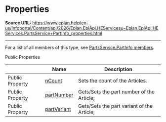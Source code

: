 # Properties

**Source URL:** https://www.eplan.help/en-us/Infoportal/Content/api/2026/Eplan.EplApi.HEServicesu~Eplan.EplApi.HEServices.PartsService+PartInfo_properties.html

---

For a list of all members of this type, see [PartsService.PartInfo members](Eplan.EplApi.HEServicesu~Eplan.EplApi.HEServices.PartsService+PartInfo_members.html).

Public Properties

|  | Name | Description |
| --- | --- | --- |
| Public Property | [nCount](Eplan.EplApi.HEServicesu~Eplan.EplApi.HEServices.PartsService+PartInfo~nCount.html) | Sets the count of the Articles. |
| Public Property | [partNumber](Eplan.EplApi.HEServicesu~Eplan.EplApi.HEServices.PartsService+PartInfo~partNumber.html) | Gets/Sets the part number of the Article; |
| Public Property | [partVariant](Eplan.EplApi.HEServicesu~Eplan.EplApi.HEServices.PartsService+PartInfo~partVariant.html) | Gets/Sets the part variant of the Article; |


